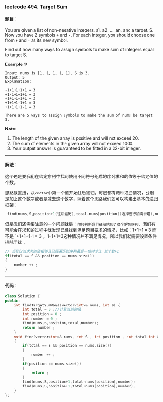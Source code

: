 ###  leetcode 494. Target Sum

#### 题目：

You are given a list of non-negative integers, a1, a2, ..., an, and a target, S. Now you have 2 symbols `+` and `-`. For each integer, you should choose one from `+` and `-` as its new symbol.

Find out how many ways to assign symbols to make sum of integers equal to target S.

**Example 1:**

```
Input: nums is [1, 1, 1, 1, 1], S is 3. 
Output: 5
Explanation: 

-1+1+1+1+1 = 3
+1-1+1+1+1 = 3
+1+1-1+1+1 = 3
+1+1+1-1+1 = 3
+1+1+1+1-1 = 3

There are 5 ways to assign symbols to make the sum of nums be target 3.
```



**Note:**

1. The length of the given array is positive and will not exceed 20.
2. The sum of elements in the given array will not exceed 1000.
3. Your output answer is guaranteed to be fitted in a 32-bit integer.

-----

#### 解法：

这个题是要我们在给定序列中找到使用不同符号组成的序列求和的值等于给定值的个数。

思路很直接，从`vector`中第一个值开始往后递归，每层都有两种递归情况，分别是加上这个数字或者是减去这个数字，照着这个思路我们就可以构建出基本的递归框架：

```cpp
 find(nums,S,position+1(往后遍历),total-nums[position](选择进行加海世建),number(已经满足题意的个数));
```

但是我们还需要注意的一个问题就是：`如何判断我们已经找到了这个解集序列`，我们有可能会在求和的过程中就发现已经找到满足题目要求的情况，比如：1+1+1 = 3 而不是 1+1+1+1-1 = 3 ，1+1+1=3这种情况并不满足情况，所以我们就需要设置条件排除干扰：

```cpp
// 当且仅当求和的值相等且已经遍历到序列最后一位时才让 总个数+1
if(total == S && position == nums.size())
{
    number ++ ;
}
```

----

#### 代码：

```cpp
class Solution {
public:
    int findTargetSumWays(vector<int>& nums, int S) {
        int total = 0 ;//计算当前的值
        int position = 0 ;
        int number = 0 ;
        find(nums,S,position,total,number);
        return number ;
    }
    void find(vector<int>& nums, int S , int position , int total,int &number )
    {
        if(total == S && position == nums.size())
        {
            number ++ ;
        }
        if(position == nums.size())
        {
            return ;
        }
        find(nums,S,position+1,total-nums[position],number);
        find(nums,S,position+1,total+nums[position],number);
    }
};
```

